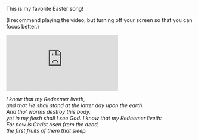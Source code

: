 This is my favorite Easter song!

(I recommend playing the video, but turning off your screen so that you can focus better.)

<iframe frameborder="0" src="http://www.youtube.com/embed/Kg7aXEvCeXY"></iframe>

_I know that my Redeemer liveth,  
 and that He shall stand at the latter day upon the earth.  
 And tho’ worms destroy this body,  
 yet in my flesh shall I see God. I know that my Redeemer liveth:  
 For now is Christ risen from the dead,  
 the first fruits of them that sleep._